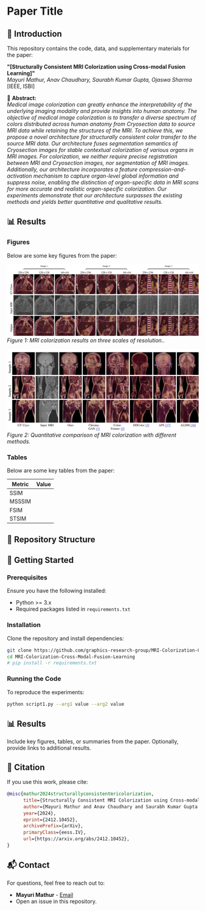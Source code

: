 # Paper Title


## 📄 Introduction
This repository contains the code, data, and supplementary materials for the paper:

**"[Structurally Consistent MRI Colorization using Cross-modal Fusion Learning]"**  
_Mayuri Mathur, Anav Chaudhary, Saurabh Kumar Gupta, Ojaswa Sharma_  
[IEEE, ISBI]  

📌 **Abstract:**  
_Medical image colorization can greatly enhance the interpretability of the underlying imaging modality and provide insights into human anatomy. The objective of medical image colorization is to transfer a diverse spectrum of colors distributed across human anatomy from Cryosection data to source MRI data while retaining the structures of the MRI. To achieve this, we propose a novel architecture for structurally consistent color transfer to the source MRI data. Our architecture fuses segmentation semantics of Cryosection images for stable contextual colorization of various organs in MRI images. For colorization, we neither require precise registration between MRI and Cryosection images, nor segmentation of MRI images. Additionally, our architecture incorporates a feature compression-and-activation mechanism to capture organ-level global information and suppress noise, enabling the distinction of organ-specific data in MRI scans for more accurate and realistic organ-specific colorization. Our experiments demonstrate that our architecture surpasses the existing methods and yields better quantitative and qualitative results._

## 📊 Results
### Figures
Below are some key figures from the paper:

![Figure 1](./results/multiresoutputs.png)
*Figure 1: MRI colorization results on three scales of resolution..*

![Figure 2](./results/Comparisons.png)
*Figure 2: Quantitative comparison of MRI colorization with different methods.*

### Tables
Below are some key tables from the paper:

| Metric  | Value |
|---------|-------|
| SSIM | |
| MSSSIM | |
| FSIM  | |
| STSIM  |  |

## 📁 Repository Structure
<!-- ```
📂 project-root
├── 📜 paper.pdf                  # Final version of the paper
├── 📂 code                        # Source code for experiments/simulations
│   ├── script1.py
│   ├── script2.py
│   └── ...
├── 📂 data                        # Sample datasets or preprocessing scripts
├── 📂 results                     # Experimental results, figures, plots
├── 📂 models                      # Pretrained models (if applicable)
├── 📜 requirements.txt            # List of dependencies
├── 📜 README.md                   # This file
└── 📜 LICENSE                     # License information
``` -->

## 🚀 Getting Started
### Prerequisites
Ensure you have the following installed:
- Python >= 3.x
- Required packages listed in `requirements.txt`

### Installation
Clone the repository and install dependencies:
```bash
git clone https://github.com/graphics-research-group/MRI-Colorization-Cross-Modal-Fusion-Learning.git
cd MRI-Colorization-Cross-Modal-Fusion-Learning
# pip install -r requirements.txt
```

### Running the Code
To reproduce the experiments:
```bash
python script1.py --arg1 value --arg2 value
```

## 📊 Results
Include key figures, tables, or summaries from the paper. Optionally, provide links to additional results.

## 📑 Citation
If you use this work, please cite:
```bibtex
@misc{mathur2024structurallyconsistentmricolorization,
      title={Structurally Consistent MRI Colorization using Cross-modal Fusion Learning}, 
      author={Mayuri Mathur and Anav Chaudhary and Saurabh Kumar Gupta and Ojaswa Sharma},
      year={2024},
      eprint={2412.10452},
      archivePrefix={arXiv},
      primaryClass={eess.IV},
      url={https://arxiv.org/abs/2412.10452}, 
}
```

## 📬 Contact
For questions, feel free to reach out to:
- **Mayuri Mathur** - [Email](mailto:mayurim@iiitd.ac.in)
- Open an issue in this repository.


